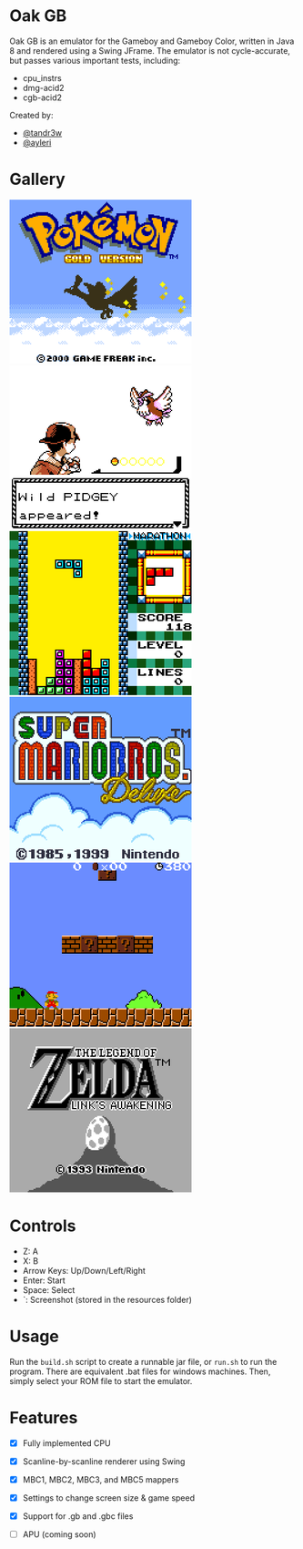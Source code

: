 # Oak GB
Oak GB is an emulator for the Gameboy and Gameboy Color, written in Java 8 and rendered using a Swing JFrame. The emulator is not cycle-accurate, but passes various important tests, including:
- cpu_instrs
- dmg-acid2
- cgb-acid2

Created by:
- [@tandr3w](github.com/tandr3w)
- [@ayleri](github.com/ayleri)

# Gallery
![Pokemon Gold Title Screen](https://github.com/tandr3w/Oak-GB/blob/main/resources/screenshot0.png)
![Pokemon Gold Battle Screen](https://github.com/tandr3w/Oak-GB/blob/main/resources/screenshot3.png)
![Tetris Game Screen](https://github.com/tandr3w/Oak-GB/blob/main/resources/screenshot8.png)
![Mario Title Screen](https://github.com/tandr3w/Oak-GB/blob/main/resources/screenshot10.png)
![Mario Game Screen](https://github.com/tandr3w/Oak-GB/blob/main/resources/screenshot13.png?raw=true)
![Zelda](https://github.com/tandr3w/Oak-GB/blob/main/resources/screenshot14.png?raw=true)

# Controls
- Z: A
- X: B
- Arrow Keys: Up/Down/Left/Right
- Enter: Start
- Space: Select
- `: Screenshot (stored in the resources folder)

# Usage
Run the ```build.sh``` script to create a runnable jar file, or ```run.sh``` to run the program. There are equivalent .bat files for windows machines. Then, simply select your ROM file to start the emulator.

# Features
- [x] Fully implemented CPU
- [x] Scanline-by-scanline renderer using Swing 
- [x] MBC1, MBC2, MBC3, and MBC5 mappers
- [x] Settings to change screen size & game speed
- [x] Support for .gb and .gbc files
- [ ] APU (coming soon)

